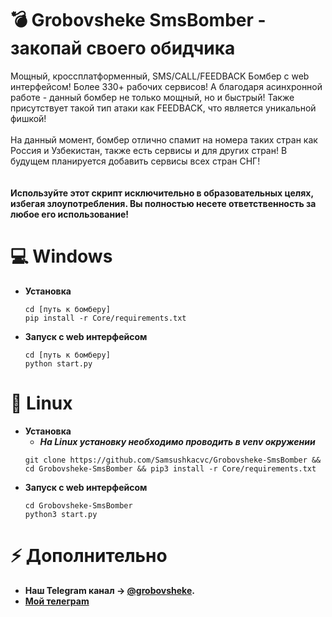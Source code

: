 # 💣 Grobovsheke SmsBomber - закопай своего обидчика
Мощный, кроссплатформенный, SMS/CALL/FEEDBACK Бомбер с web интерфейсом! Более 330+ рабочих сервисов! А благодаря асинхронной работе - данный бомбер не только мощный, но и быстрый! Также присутствует такой тип атаки как FEEDBACK, что является уникальной фишкой!<br><br>На данный момент, бомбер отлично спамит на номера таких стран как Россия и Узбекистан, также есть сервисы и для других стран! В будущем планируется добавить сервисы всех стран СНГ!
<br><br><br>
**Используйте этот скрипт исключительно в образовательных целях, избегая злоупотребления. Вы полностью несете ответственность за любое его использование!**

# 💻 Windows
- **Установка**
  ```
  cd [путь к бомберу]
  pip install -r Core/requirements.txt
  ```
- **Запуск с web интерфейсом**
  ```
  cd [путь к бомберу]
  python start.py
  ```
# 🐧 Linux
- **Установка**
  - ***На Linux установку необходимо проводить в venv окружении***
  ```
  git clone https://github.com/Samsushkacvc/Grobovsheke-SmsBomber && cd Grobovsheke-SmsBomber && pip3 install -r Core/requirements.txt
  ```
- **Запуск с web интерфейсом**
  ```
  cd Grobovsheke-SmsBomber
  python3 start.py
  ```
  
# ⚡️ Дополнительно
- **Наш Telegram канал -> [@grobovsheke](https://t.me/grobovsheke).**
- **[Мой телеграm](https://t.me/HECAMCA)**


